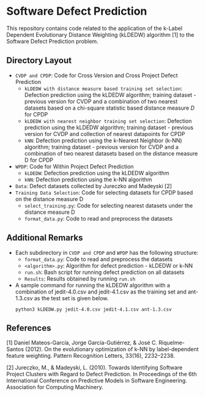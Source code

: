 # Software Defect Prediction

This repository contains code related to the application of the k-Label Dependent Evolutionary Distance Weighting (kLDEDW) algorithm [1] to the Software Defect Prediction problem.

## Directory Layout

* `CVDP and CPDP`: Code for Cross Version and Cross Project Defect Prediction
  * `kLDEDW with distance measure based training set selection`: Defection prediction using the kLDEDW algorithm; training dataset - previous version for CVDP and a combination of two nearest datasets based on a chi-square statistic based distance measure $D$ for CPDP
  * `kLDEDW with nearest neighbor training set selection`: Defection prediction using the kLDEDW algorithm; training dataset - previous version for CVDP and collection of nearest datapoints for CPDP
  * `kNN`: Defection prediction using the k-Nearest Neighbor (k-NN) algorithm; training dataset - previous version for CVDP and a combination of two nearest datasets based on the distance measure D for CPDP
* `WPDP`: Code for Within Project Defect Prediction
  * `kLDEDW`: Defection prediction using the kLDEDW algorithm
  * `kNN`: Defection prediction using the k-NN algorithm
* `Data`: Defect datasets collected by Jureczko and Madeyski [2]
* `Training Data Selection`: Code for selecting datasets for CPDP based on the distance measure D
  * `select_training.py`: Code for selecting nearest datasets under the distance measure D
  * `format_data.py`: Code to read and preprocess the datasets

## Additional Remarks

* Each subdirectory in `CVDP and CPDP` and `WPDP` has the following structure:
  * `format_data.py`: Code to read and preprocess the datasets
  * `<algorithm>.py`: Algorithm for defect prediction - kLDEDW or k-NN
  * `run.sh`: Bash script for running defect prediction on all datasets
  * `Results`: Results obtained by running `run.sh`
* A sample command for running the kLDEDW algorithm with a combination of jedit-4.0.csv and jedit-4.1.csv as the training set and ant-1.3.csv as the test set is given below.
    ```
    python3 kLDEDW.py jedit-4.0.csv jedit-4.1.csv ant-1.3.csv
    ```

## References

[1] Daniel Mateos-García, Jorge García-Gutiérrez, & José C. Riquelme-Santos (2012). On the evolutionary optimization of k-NN by label-dependent feature weighting. Pattern Recognition Letters, 33(16), 2232–2238.

[2] Jureczko, M., & Madeyski, L. (2010). Towards Identifying Software Project Clusters with Regard to Defect Prediction. In Proceedings of the 6th International Conference on Predictive Models in Software Engineering. Association for Computing Machinery.
